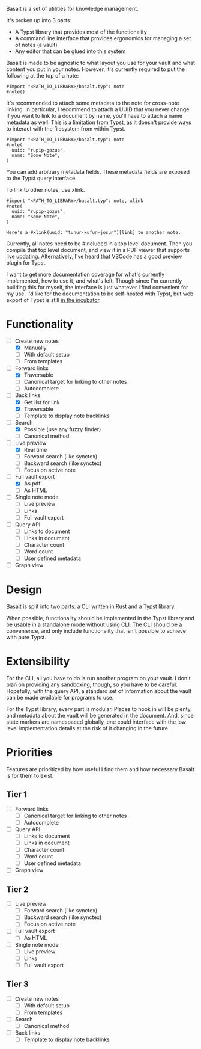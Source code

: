 Basalt is a set of utilities for knowledge management.

It's broken up into 3 parts:

+ A Typst library that provides most of the functionality
+ A command line interface that provides ergonomics for managing a set of notes (a vault)
+ Any editor that can be glued into this system

Basalt is made to be agnostic to what layout you use for your vault and what content you put in your notes.
However, it's currently required to put the following at the top of a note:

```typ
#import "<PATH_TO_LIBRARY>/basalt.typ": note
#note()
```

It's recommended to attach some metadata to the note for cross-note linking.
In particular, I recommend to attach a UUID that you never change.
If you want to link to a document by name, you'll have to attach a name metadata as well.
This is a limitation from Typst, as it doesn't provide ways to interact with the filesystem from within Typst.

```typ
#import "<PATH_TO_LIBRARY>/basalt.typ": note
#note(
  uuid: "rupip-gozus",
  name: "Some Note",
)
```

You can add arbitrary metadata fields.
These metadata fields are exposed to the Typst query interface.

To link to other notes, use xlink.

```typ
#import "<PATH_TO_LIBRARY>/basalt.typ": note, xlink
#note(
  uuid: "rupip-gozus",
  name: "Some Note",
)

Here's a #xlink(uuid: "tunur-kufun-josun")[link] to another note.
```

Currently, all notes need to be \#included in a top level document.
Then you compile that top level document, and view it in a PDF viewer that supports live updating.
Alternatively, I've heard that VSCode has a good preview plugin for Typst.

I want to get more documentation coverage for what's currently implemented, how to use it, and what's left.
Though since I'm currently building this for myself, the interface is just whatever I find convenient for my use.
I'd like for the documentation to be self-hosted with Typst, but web export of Typst is still [in the incubator](https://github.com/typst/typst/issues/5512).

# Functionality

- [ ] Create new notes
  - [x] Manually
  - [ ] With default setup
  - [ ] From templates
- [ ] Forward links
  - [x] Traversable
  - [ ] Canonical target for linking to other notes
  - [ ] Autocomplete
- [ ] Back links
  - [x] Get list for link
  - [x] Traversable
  - [ ] Template to display note backlinks
- [ ] Search
  - [x] Possible (use any fuzzy finder)
  - [ ] Canonical method
- [ ] Live preview
  - [x] Real time
  - [ ] Forward search (like synctex)
  - [ ] Backward search (like synctex)
  - [ ] Focus on active note
- [ ] Full vault export
  - [x] As pdf
  - [ ] As HTML
- [ ] Single note mode
  - [ ] Live preview
  - [ ] Links
  - [ ] Full vault export
- [ ] Query API
  - [ ] Links to document
  - [ ] Links in document
  - [ ] Character count
  - [ ] Word count
  - [ ] User defined metadata
- [ ] Graph view

# Design

Basalt is split into two parts: a CLI written in Rust and a Typst library.

When possible, functionality should be implemented in the Typst library and be
usable in a standalone mode without using CLI. The CLI should be a convenience,
and only include functionality that isn't possible to achieve with pure Typst.

# Extensibility

For the CLI, all you have to do is run another program on your vault. I don't
plan on providing any sandboxing, though, so you have to be careful. Hopefully,
with the query API, a standard set of information about the vault can be made
available for programs to use.

For the Typst library, every part is modular. Places to hook in will be
plenty, and metadata about the vault will be generated in the document. And,
since state markers are namespaced globally, one could interface with the low
level implementation details at the risk of it changing in the future.

# Priorities

Features are prioritized by how useful I find them and how necessary Basalt is
for them to exist.

## Tier 1

- [ ] Forward links
  - [ ] Canonical target for linking to other notes
  - [ ] Autocomplete
- [ ] Query API
  - [ ] Links to document
  - [ ] Links in document
  - [ ] Character count
  - [ ] Word count
  - [ ] User defined metadata
- [ ] Graph view

## Tier 2

- [ ] Live preview
  - [ ] Forward search (like synctex)
  - [ ] Backward search (like synctex)
  - [ ] Focus on active note
- [ ] Full vault export
  - [ ] As HTML
- [ ] Single note mode
  - [ ] Live preview
  - [ ] Links
  - [ ] Full vault export

## Tier 3

- [ ] Create new notes
  - [ ] With default setup
  - [ ] From templates
- [ ] Search
  - [ ] Canonical method
- [ ] Back links
  - [ ] Template to display note backlinks
